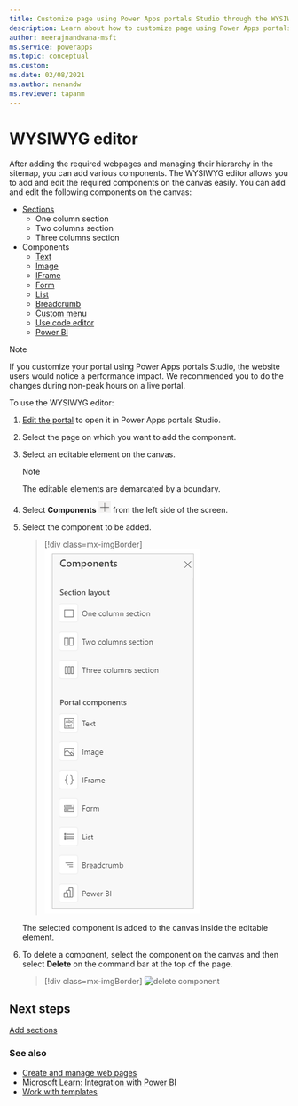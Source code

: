 ```yaml
---
title: Customize page using Power Apps portals Studio through the WYSIWYG editor. | Microsoft Docs
description: Learn about how to customize page using Power Apps portals Studio through the WYSIWYG editor.
author: neerajnandwana-msft
ms.service: powerapps
ms.topic: conceptual
ms.custom: 
ms.date: 02/08/2021
ms.author: nenandw
ms.reviewer: tapanm
---
```


# WYSIWYG editor

After adding the required webpages and managing their hierarchy in the sitemap, you can add various components. The WYSIWYG editor allows you to add and edit the required components on the canvas easily. You can add and edit the following components on the canvas:

- [Sections](add-sections.md)
    - One column section
    - Two columns section
    - Three columns section
- Components
    - [Text](add-text.md)
    - [Image](add-image.md)
    - [IFrame](add-iframe.md)
    - [Form](add-form.md)
    - [List](add-list.md)
    - [Breadcrumb](add-breadcrumb.md)
    - [Custom menu](add-custom-menu.md)
    - [Use code editor](use-code-editor.md)
    - [Power BI](add-powerbi.md)

> [!NOTE]
> If you customize your portal using Power Apps portals Studio, the website users would notice a performance impact. We recommended you to do the changes during non-peak hours on a live portal. 

To use the WYSIWYG editor:

1.  [Edit the portal](manage-existing-portals.md#edit) to open it in Power Apps portals Studio.  

2.  Select the page on which you want to add the component.

3.  Select an editable element on the canvas.

    > [!NOTE]
    > The editable elements are demarcated by a boundary.

4.  Select **Components** ![components icon](media/components-icon.png "Components icon") from the left side of the screen.  

5.  Select the component to be added.

    > [!div class=mx-imgBorder]
    > ![components pane](media/components-pane.png "Components pane")  

    The selected component is added to the canvas inside the editable element.

6.  To delete a component, select the component on the canvas and then select **Delete** on the command bar at the top of the page.

    > [!div class=mx-imgBorder]
    > ![delete component](media/delete-component.png "Delete component")  

## Next steps

[Add sections](add-sections.md)

### See also

- [Create and manage web pages](create-manage-webpages.md)
- [Microsoft Learn: Integration with Power BI](https://docs.microsoft.com/learn/modules/portals-integration/3-power-bi)
- [Work with templates](work-with-templates.md)
